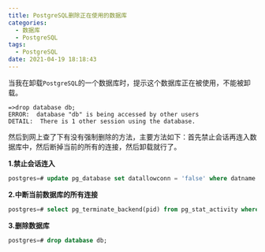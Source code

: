 ```yaml
---
title: PostgreSQL删除正在使用的数据库
categories:
  - 数据库
  - PostgreSQL
tags:
  - PostgreSQL
date: 2021-04-19 18:18:43
---
```


当我在卸载`PostgreSQL`的一个数据库时，提示这个数据库正在被使用，不能被卸载。

```shell
=>drop database db;
ERROR:  database "db" is being accessed by other users
DETAIL:  There is 1 other session using the database.
```

然后到网上查了下有没有强制删除的方法，主要方法如下：首先禁止会话再连入数据库中，然后断掉当前的所有的连接，然后卸载就行了。

**1.禁止会话连入**

```sql
postgres=# update pg_database set datallowconn = 'false' where datname = 'db_name';
```

**2.中断当前数据库的所有连接**

```sql
postgres=# select pg_terminate_backend(pid) from pg_stat_activity where datname = 'db';
```

**3.删除数据库**

```sql
postgres=# drop database db;
```

